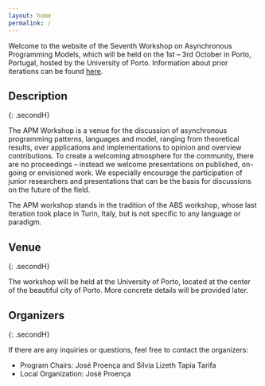 ```yaml
---
layout: home
permalink: /
---
```


Welcome to the website of the Seventh Workshop on Asynchronous Programming Models, which will be held on the 1st – 3rd October in Porto, Portugal, hosted by the University of Porto. Information about prior iterations can be found [here](https://abs-models.org/publications/).


## Description
{: .secondH}

The APM Workshop is a venue for the discussion of asynchronous programming patterns, languages and model, ranging from theoretical results, over applications and implementations to opinion and overview contributions. To create a welcoming atmosphere for the community, there are no proceedings – instead we welcome presentations on published, on-going or envisioned work. We especially encourage the participation of junior researchers and presentations that can be the basis for discussions on the future of the field.

The APM workshop stands in the tradition of the ABS workshop, whose last iteration took place in Turin, Italy, but is not specific to any language or paradigm.


## Venue
{: .secondH}

The workshop will be held at the University of Porto, located at the center of the beautiful city of Porto. More concrete details will be provided later.


## Organizers
{: .secondH}

If there are any inquiries or questions, feel free to contact the organizers:

<!-- General Organization: José Proença -->

- Program Chairs: José Proença and Silvia Lizeth Tapia Tarifa
- Local Organization: José Proença

<!-- ## Sponsors
{: .secondH}

{:style="text-align:center;"}
[![DMAT logo]({{ site.baseurl }}{% link assets/dmat-logo.png %} "logo")](https://mat.ua.pt){:target="blank"}
[![CIDMA logo]({{ site.baseurl }}{% link assets/cidma_logo.jpeg %} "logo")](https://cidma.ua.pt){:target="blank"}
[![logo]({{ site.baseurl }}{% link assets/FCT_logo.png %} "logoSmall")](https://www.fct.pt/){:target="blank"}
[![logo]({{ site.baseurl }}{% link assets/images/springer-logo-black-and-white.png %} "logoSmall")](){:target="blank"}

{:class="thanks"}
<small>This conference is supported by CIDMA through the Portuguese Foundation for Science and Technology (FCT), reference UIDB/04106/2020.
</small>

 --><!--
## Sponsors
[![NWO logo]({{ site.baseurl }}{% link assets/nwo.jpg %})](https://nwo.nl/)
[![EAPLS logo]({{ site.baseurl }}{% link assets/EAPLS_logo.jpg %})](https://eapls.org/)
 -->
 

